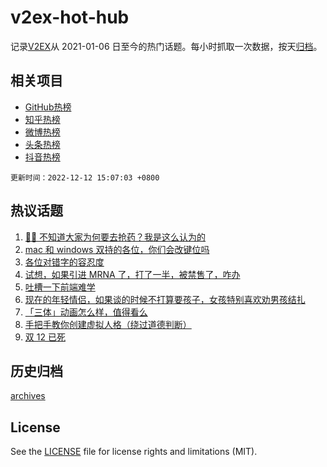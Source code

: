 # v2ex-hot-hub

 记录[V2EX](https://www.v2ex.com/)从 2021-01-06 日至今的热门话题。每小时抓取一次数据，按天[归档](archives)。
 
 ## 相关项目

- [GitHub热榜](https://github.com/lonnyzhang423/github-hot-hub)
- [知乎热榜](https://github.com/lonnyzhang423/zhihu-hot-hub)
- [微博热榜](https://github.com/lonnyzhang423/weibo-hot-hub)
- [头条热榜](https://github.com/lonnyzhang423/toutiao-hot-hub)
- [抖音热榜](https://github.com/lonnyzhang423/douyin-hot-hub)


 `更新时间：2022-12-12 15:07:03 +0800`

## 热议话题

1. [😮‍💨 不知道大家为何要去抢药？我是这么认为的](https://www.v2ex.com/t/901796)
1. [mac 和 windows 双持的各位，你们会改键位吗](https://www.v2ex.com/t/901749)
1. [各位对错字的容忍度](https://www.v2ex.com/t/901769)
1. [试想，如果引进 MRNA 了，打了一半，被禁售了，咋办](https://www.v2ex.com/t/901793)
1. [吐槽一下前端难学](https://www.v2ex.com/t/901829)
1. [现在的年轻情侣，如果谈的时候不打算要孩子，女孩特别喜欢劝男孩结扎](https://www.v2ex.com/t/901880)
1. [「三体」动画怎么样，值得看么](https://www.v2ex.com/t/901835)
1. [手把手教你创建虚拟人格（绕过道德判断）](https://www.v2ex.com/t/901760)
1. [双 12 已死](https://www.v2ex.com/t/901832)

## 历史归档

[archives](archives)

## License

See the [LICENSE](LICENSE) file for license rights and limitations (MIT).
